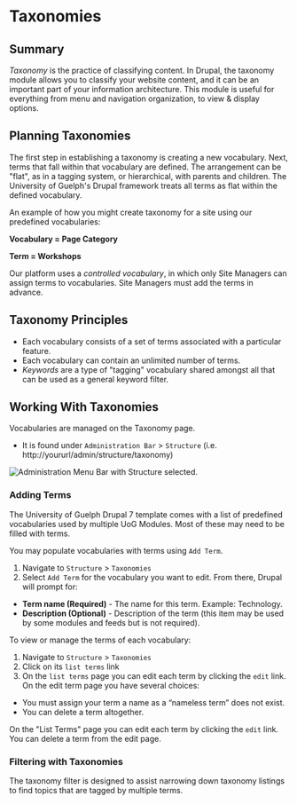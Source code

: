 # Taxonomies

## Summary
*Taxonomy* is the practice of classifying content. In Drupal, the taxonomy module allows you to classify your website content, and it can be an important part of your information architecture. This module is useful for everything from menu and navigation organization, to view & display options.

## Planning Taxonomies
The first step in establishing a taxonomy is creating a new vocabulary. Next, terms that fall within that vocabulary are defined. The arrangement can be "flat", as in a tagging system, or hierarchical, with parents and children. The University of Guelph's Drupal framework treats all terms as flat within the defined vocabulary.

An example of how you might create taxonomy for a site using our
predefined vocabularies:

**Vocabulary = Page Category**

**Term = Workshops**

Our platform uses a *controlled vocabulary*, in which only Site Managers
can assign terms to vocabularies. Site Managers must add the terms in
advance.

## Taxonomy Principles
* Each vocabulary consists of a set of terms associated with a particular feature.
* Each vocabulary can contain an unlimited number of terms.
* *Keywords* are a type of "tagging" vocabulary shared amongst all that can be used as a general keyword filter.

## Working With Taxonomies
Vocabularies are managed on the Taxonomy page.
* It is found under `Administration Bar` > `Structure` (i.e. http://yoururl/admin/structure/taxonomy)

![Administration Menu Bar with Structure selected.](images/ambs.png)

### Adding Terms
The University of Guelph Drupal 7 template comes with a list of predefined vocabularies used by multiple UoG Modules. Most of these may need to be filled with terms.

You may populate vocabularies with terms using `Add Term`.
1. Navigate to `Structure` > `Taxonomies`
2. Select `Add Term` for the vocabulary you want to edit. From there, Drupal will prompt for:

* **Term name (Required)** - The name for this term. Example: Technology.
* **Description (Optional)** - Description of the term (this item may be used by some modules and feeds but is not required).


To view or manage the terms of each vocabulary:

1.  Navigate to `Structure` > `Taxonomies`
2.  Click on its `list terms` link
3.  On the `list terms` page you can edit each term by clicking the
    `edit` link. On the edit term page you have several choices:
-   You must assign your term a name as a “nameless term” does
    not exist.
-   You can delete a term altogether.

On the "List Terms" page you can edit each term by clicking the `edit` link. You can delete a term from the edit page.

### Filtering with Taxonomies

The taxonomy filter is designed to assist narrowing down taxonomy
listings to find topics that are tagged by multiple terms.
